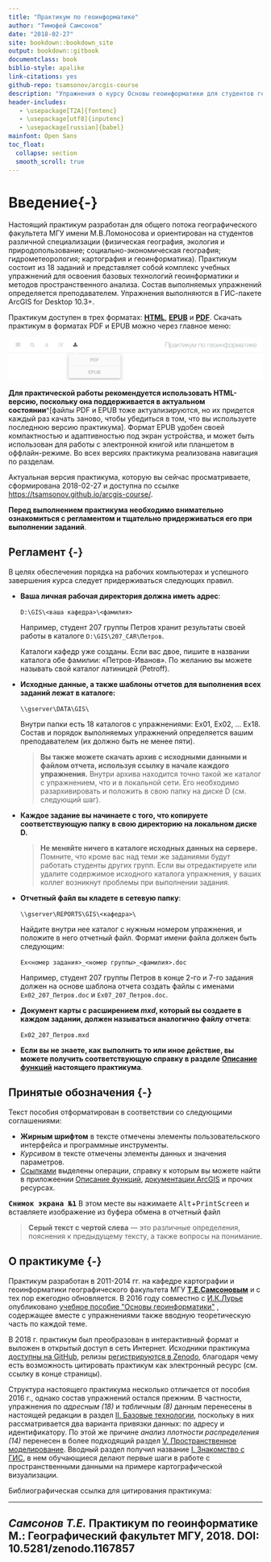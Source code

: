```yaml
--- 
title: "Практикум по геоинформатике"
author: "Тимофей Самсонов"
date: "2018-02-27"
site: bookdown::bookdown_site
output: bookdown::gitbook
documentclass: book
biblio-style: apalike
link-citations: yes
github-repo: tsamsonov/arcgis-course
description: "Упражнения о курсу Основы геоинформатики для студентов географического факультета МГУ имени М.В.Ломоносова"
header-includes:
   - \usepackage[T2A]{fontenc}
   - \usepackage[utf8]{inputenc}
   - \usepackage[russian]{babel}
mainfont: Open Sans
toc_float:
  collapse: section
  smooth_scroll: true
---
```


# Введение{-}

Настоящий практикум разработан для общего потока географического факультета МГУ имени М.В.Ломоносова и ориентирован на студентов различной специализации (физическая география, экология и природопользование; социально-экономическая география; гидрометеорология; картография и геоинформатика). Практикум состоит из 18 заданий и представляет собой комплекс учебных упражнений для освоения базовых технологий геоинформатики и методов пространственного анализа. Состав выполняемых упражнений определяется преподавателем. Упражнения выполняются в ГИС-пакете ArcGIS for Desktop 10.3+.

Практикум доступен в трех форматах: [__HTML__](https://tsamsonov.github.io/arcgis-course/), [__EPUB__](https://tsamsonov.github.io/arcgis-course/arcgis-course.epub) и [__PDF__](https://tsamsonov.github.io/arcgis-course/arcgis-course.pdf). Скачать практикум в форматах PDF и EPUB можно через главное меню:

![](images/download.png)

__Для практической работы рекомендуется использовать HTML-версию, поскольку она поддерживается в актуальном состоянии__^[файлы PDF и EPUB тоже актуализируются, но их придется каждый раз качать заново, чтобы убедиться в том, что вы используете последнюю версию практикума]. Формат EPUB удобен своей компактностью и адаптивностью под экран устройства, и может быть использован для работы с электронной книгой или планшетом в оффлайн-режиме. Во всех версиях практикума реализована навигация по разделам.

Актуальная версия практикума, которую вы сейчас просматриваете, сформирована 2018-02-27 и доступна по ссылке <https://tsamsonov.github.io/arcgis-course/>.

__Перед выполнением практикума необходимо внимательно ознакомиться с регламентом и тщательно придерживаться его при выполнении заданий__.

## Регламент {-}

В целях обеспечения порядка на рабочих компьютерах и успешного завершения курса следует придерживаться следующих правил.

- __Ваша личная рабочая директория должна иметь адрес__:

    `D:\GIS\<ваша кафедра>\<фамилия>`

    Например, студент 207 группы Петров хранит результаты своей работы в каталоге `D:\GIS\207_CAR\Петров`.

    Каталоги кафедр уже созданы. Если вас двое, пишите в названии каталога обе фамилии: «Петров-Иванов». По желанию вы можете называть свой каталог латиницей (Petroff).

- __Исходные данные, а также шаблоны отчетов для выполнения всех заданий лежат в каталоге:__

    `\\gserver\DATA\GIS\`

    Внутри папки есть 18 каталогов с упражнениями: Ex01, Ex02, ... Ex18. Состав и порядок выполняемых упражнений определяется вашим преподавателем (их должно быть не менее пяти). 
    
    > __Вы также можете скачать архив с исходными данными и файлом отчета, используя ссылку в начале каждого упражнения.__ Внутри архива находится точно такой же каталог с упражнением, что и в локальной сети. Его необходимо разархивировать и положить в свою папку на диске D (см. следующий шаг).
    
- __Каждое задание вы начинаете с того, что копируете соответствующую папку в свою директорию на локальном диске D.__

    > __Не меняйте ничего в каталоге исходных данных на сервере.__ Помните, что кроме вас над теми же заданиями будут работать студенты других групп. Если вы отредактируете или удалите содержимое исходного каталога упражнения, у ваших коллег возникнут проблемы при выполнении задания. 

- __Отчетный файл вы кладете в сетевую папку__:

    `\\gserver\REPORTS\GIS\<кафедра>\`

    Найдите внутри нее каталог с нужным номером упражнения, и положите в него отчетный файл. Формат имени файла должен быть следующим: 

    `Ex<номер задания>_<номер группы>_<фамилия>.doc`

    Например, студент 207 группы Петров в конце 2-го и 7-го задания должен на основе шаблона отчета создать файлы с именами `Ex02_207_Петров.doc` и `Ex07_207_Петров.doc`.

- __Документ карты с расширением _mxd_, который вы создаете в каждом задании, должен называться аналогично файлу отчета__: 

    `Ex02_207_Петров.mxd`

- __Если вы не знаете, как выполнить то или иное действие, вы можете получить соответствующую справку в разделе [Описание функций](#manual-catalog) настоящего практикума__.

## Принятые обозначения {-}

Текст пособия отформатирован в соответствии со следующими соглашениями:

- __Жирным шрифтом__ в тексте отмечены элементы пользовательского интерфейса и программные инструменты.
- _Курсивом_ в тексте отмечены элементы данных и значения параметров.
- [Ссылками]() выделены операции, справку к которым вы можете найти в приложеении [Описание функций](#manual-catalog), [документации ArcGIS](https://desktop.arcgis.com/ru/documentation/) и прочих ресурсах.

<kbd>__Снимок экрана №1__</kbd> В этом месте вы нажимаете <kbd>Alt</kbd>+<kbd>PrintScreen</kbd> и вставляете изображение из буфера обмена в отчетный файл

> __Серый текст с чертой слева__ — это различные определения, пояснения к предыдущему тексту, а также вопросы на понимание.

## О практикуме {-}

Практикум разработан в 2011-2014 гг. на кафедре картографии и геоинформатики географического факультета МГУ [__Т.Е.Самсоновым__](https://istina.msu.ru/profile/tsamsonov/) и с тех пор ежегодно обновляется. В 2016 году совместно с [И.К.Лурье](https://istina.msu.ru/profile/IK_Lurie/) опубликовано [учебное пособие "Основы геоинформатики"](https://istina.msu.ru/download/45821659/1ej66u:uSUtcUS-XmdMMyRRpC-yflDmCv8/) , содержащее вместе с упражнениями также вводную теоретическую часть по каждой теме.

В 2018 г. практикум был преобразован в интерактивный формат и выложен в открытый доступ в сеть Интернет. Исходники практикума [доступны на GitHub](https://github.com/tsamsonov/arcgis-course), релизы [регистрируются в Zenodo](https://zenodo.org/record/1167857), благодаря чему есть возможность цитировать практикум как электронный ресурс (см. ссылку в конце страницы).

Структура настоящего практикума несколько отличается от пособия 2016 г., однако состав упражнений остался прежним. В частности, упражнения по _адресным (18)_ и _табличным (8)_ данным перенесены в настоящей редакции в раздел [II. Базовые технологии](#map-ref-general), поскольку в них рассматривается два варианта привязки данных: по адресу и идентификатору. По этой же причине _анализ плотности распределения (14)_ перенесен в более подходящий раздел [V. Пространственное моделирование](#density-analysis). Вводный раздел получил название [I. Знакомство с ГИС](#map-design-quaternary), в нем обучающиеся делают первые шаги в работе с пространственными данными на примере картографической визуализации.

Библиографическая ссылка для цитирования практикума:

----
_Самсонов Т.Е._ **Практикум по геоинформатике** М.: Географический факультет МГУ, 2018. DOI: 10.5281/zenodo.1167857
----
